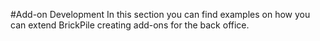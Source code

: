 ﻿#Add-on Development
In this section you can find examples on how you can extend BrickPile creating add-ons for the back office.